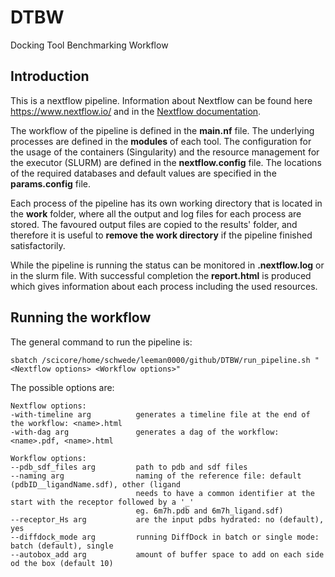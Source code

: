 # DTBW
Docking Tool Benchmarking Workflow

## Introduction

This is a nextflow pipeline. Information about Nextflow can be found here https://www.nextflow.io/ 
and in the [Nextflow documentation](https://www.nextflow.io/docs/latest/index.html).   

The workflow of the pipeline is defined in the **main.nf** file. The underlying processes 
are defined in the **modules** of each tool. The configuration for the usage of 
the containers (Singularity) and the resource management for the executor (SLURM) 
are defined in the **nextflow.config** file. The locations of the required databases 
and default values are specified in the **params.config** file. 

Each process of the pipeline has its own working directory that is located in 
the **work** folder, where all the output and log files for each process are stored. 
The favoured output files are copied to the results' folder, and therefore it is 
useful to **remove the work directory** if the pipeline finished satisfactorily.  

While the pipeline is running the status can be monitored in **.nextflow.log** or 
in the slurm file. With successful completion the **report.html** is produced which 
gives information about each process including the used resources. 

## Running the workflow

The general command to run the pipeline is:

```
sbatch /scicore/home/schwede/leeman0000/github/DTBW/run_pipeline.sh "<Nextflow options> <Workflow options>"
```

The possible options are:

```
Nextflow options:
-with-timeline arg          generates a timeline file at the end of the workflow: <name>.html
-with-dag arg               generates a dag of the workflow: <name>.pdf, <name>.html    

Workflow options:
--pdb_sdf_files	arg         path to pdb and sdf files
--naming arg                naming of the reference file: default (pdbID__ligandName.sdf), other (ligand
                            needs to have a common identifier at the start with the receptor followed by a '_'
                            eg. 6m7h.pdb and 6m7h_ligand.sdf)
--receptor_Hs arg           are the input pdbs hydrated: no (default), yes
--diffdock_mode arg         running DiffDock in batch or single mode: batch (default), single
--autobox_add arg           amount of buffer space to add on each side od the box (default 10)
```


